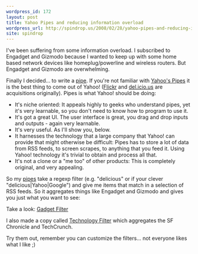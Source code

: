 ```yaml
---
wordpress_id: 172
layout: post
title: Yahoo Pipes and reducing information overload
wordpress_url: http://spindrop.us/2008/02/28/yahoo-pipes-and-reducing-information-overload/
site: spindrop
---
```

I've been suffering from some information overload.  I subscribed to Engadget and Gizmodo because I wanted to keep up with some home based network devices like homeplug/powerline and wireless routers.  But Engadget and Gizmodo are overwhelming.

Finally I decided... to write a [pipe][pipes].  If you're not familiar with [Yahoo's Pipes][pipes] it is the best thing to come out of Yahoo! ([Flickr](http://flickr.com/) and [del.icio.us](http://delicious.com/) are acquisitions originally).  Pipes is what Yahoo! should be doing:

* It's niche oriented: It appeals highly to geeks who understand pipes, yet it's very learnable, so you don't need to know how to program to use it.
* It's got a great UI.  The user interface is great, you drag and drop inputs and outputs - again very learnable.
* It's very useful.  As I'll show you, below.
* It harnesses the technology that a large company that Yahoo! can provide that might otherwise be difficult: Pipes has to store a lot of data from RSS feeds, to screen scrapes, to anything that you feed it.  Using Yahoo! technology it's trivial to obtain and process all that.
* It's not a clone or a "me too" of other products: This is completely original, and very appealing.

So my [pipes](http://pipes.yahoo.com/davedash) take a regexp filter (e.g. "delicious" or if your clever "delicious|Yahoo|Google") and give me items that match in a selection of RSS feeds.  So it aggregates things like Engadget and Gizmodo and gives you just what you want to see:

Take a look: [Gadget Filter][gf]

I also made a copy called [Technology Filter][tf] which aggregates the SF Chronicle and TechCrunch.

Try them out, remember you can customize the filters... not everyone likes what I like ;)

[pipes]: http://pipes.yahoo.com/
[gf]: http://pipes.yahoo.com/davedash/gadgets
[tf]: http://pipes.yahoo.com/davedash/tech
